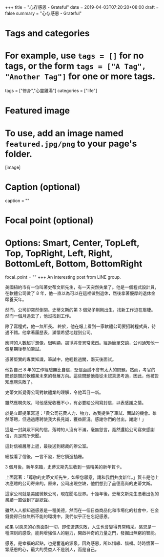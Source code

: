+++
title = "心存感恩 - Grateful"
date = 2019-04-03T07:20:20+08:00
draft = false
summary = "心存感恩 - Grateful"

# Tags and categories
# For example, use `tags = []` for no tags, or the form `tags = ["A Tag", "Another Tag"]` for one or more tags.
tags = ["修身","心靈雞湯"]
categories = ["life"]

# Featured image
# To use, add an image named `featured.jpg/png` to your page's folder. 
[image]
  # Caption (optional)
  caption = ""

  # Focal point (optional)
  # Options: Smart, Center, TopLeft, Top, TopRight, Left, Right, BottomLeft, Bottom, BottomRight
  focal_point = ""
+++
An interesting post from LINE group.

美國紐約市有一位叫著史蒂文斯先生，有一天突然失業了。他是一個程式設計員，在軟體公司做了 8 年，他一直以為可以在這裡做到退休，然後拿著優厚的退休金頤養天年。

然而，公司卻突然倒閉。史蒂文斯的第 3 個兒子剛剛出生，找新工作迫在眉睫。然而一個月過去了，他沒找到工作。

除了寫程式，他一無所長。
終於，他在報上看到一家軟體公司要招聘程式員，待遇不錯。他拿著履歷表，滿懷希望地趕到公司。

應聘的人數超乎想像，很明顯，競爭將會異常激烈。經過簡單交談，公司通知他一個星期後參加筆試。

憑著堅實的專業知識，筆試中，他輕鬆過關，兩天後面試。

他對自己 8 年的工作經驗無比自信，堅信面試不會有太大的問題。然而，考官的問題是關於軟體業未來的發展方向。這些問題他竟從未認真思考過，因此，他被告知應聘失敗了。

史蒂文斯覺得公司對軟體業的理解，令他耳目一新。

雖然應聘失敗，可他感覺收穫不小，有必要給公司寫封信，以表感謝之情。

於是立即提筆寫道：「貴公司花費人力、物力，為我提供了筆試、面試的機會。雖然落聘，但通過應聘使我大長見識，獲益匪淺。感謝你們的付出，謝謝！」

這是一封與眾不同的信，落聘的人沒有不滿，毫無怨言，竟然還給公司寫來感謝信，真是前所未聞。

這封信被層層上遞，最後送到總裁的辦公室。

總裁看了信後，一言不發，把它鎖進抽屜。

3 個月後，新年來臨，史蒂文斯先生收到一張精美的新年賀卡。

上面寫著：「尊敬的史蒂文斯先生，如果您願意，請和我們共度新年。」賀卡是他上次應聘的公司寄來的。原來，公司出現空缺，他們想到了品德高尚的史蒂文斯。

這家公司就是美國微軟公司，現在聞名世界。十幾年後，史蒂文斯先生憑著出色的業績一直做到了副總裁。

雖然人人都知道感恩是一種美德，然而在一個日益商品化和市場化的社會中，在金錢變得日益無所不能的環境中，我們似乎正在忘記感恩。

如果 以感恩的心態面對一切，即使遭遇失敗，人生也會變得異常精采。感恩是一種深刻的感受，能夠增強個人的魅力，開啟神奇的力量之門，發掘出無窮的智能。

感恩，是幸福的起點，也是奮進的源泉。因為感恩，所以惜緣、惜福。時時懷著一顆感恩的心，最大的受益人不是別人，而是自己。

